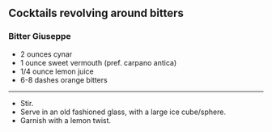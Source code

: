 ## Cocktails revolving around bitters

### Bitter Giuseppe
* 2 ounces cynar
* 1 ounce sweet vermouth (pref. carpano antica)
* 1/4 ounce lemon juice
* 6-8 dashes orange bitters

---
* Stir.
* Serve in an old fashioned glass, with a large ice cube/sphere.
* Garnish with a lemon twist.
